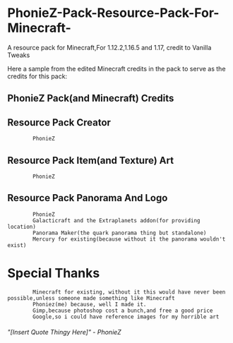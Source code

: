 # PhonieZ-Pack-Resource-Pack-For-Minecraft-

A resource pack for Minecraft,For 1.12.2,1.16.5 and 1.17, credit to Vanilla Tweaks

Here a sample from the edited Minecraft credits in the pack to serve as the credits for this pack:

## PhonieZ Pack(and Minecraft) Credits


## Resource Pack Creator

            PhonieZ

## Resource Pack Item(and Texture) Art

            PhonieZ

## Resource Pack Panorama And Logo

            PhonieZ
            Galacticraft and the Extraplanets addon(for providing location)
            Panorama Maker(the quark panorama thing but standalone)
            Mercury for existing(because without it the panorama wouldn't exist)

# Special Thanks

            Minecraft for existing, without it this would have never been possible,unless someone made something like Minecraft
            Phoniez(me) because, well I made it.
            Gimp,because photoshop cost a bunch,and free a good price
            Google,so i could have reference images for my horrible art


###### "[Insert Quote Thingy Here]" - PhonieZ
